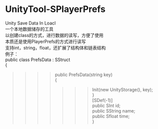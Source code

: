 # UnityTool-SPlayerPrefs
Unity Save Data In Loacl<br>
一个本地数据储存的工具<br>
以创建class的方式，进行数据的读写，方便了使用<br>
本质还是使用PlayerPrefs的方式进行读写<br>
支持int，string，float，还扩展了结构体和链表结构<br>
例子：<br>
public class PrefsData : SStruct<br>
{<br>
>>>>public PrefsData(string key)<br>
>>>>{<br>
>>>>>>>Init(new UnityStorage(), key);<br>
>>>>}<br>
>>>>[SDef(-1)]<br>
>>>>public SInt id;<br>
>>>>public SString name;<br>
>>>>public Sfloat time;<br>
}<br>
